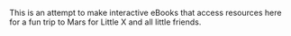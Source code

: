 This is an attempt to make interactive eBooks that access resources here for a fun trip to Mars for Little X and all little friends.
